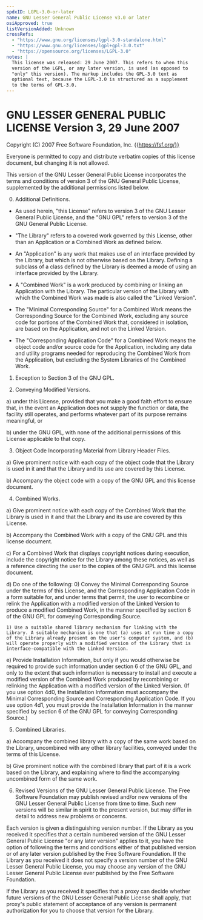 ```yaml
---
spdxID: LGPL-3.0-or-later
name: GNU Lesser General Public License v3.0 or later
osiApproved: true
listVersionAdded: Unknown
crossRefs: 
  - "https://www.gnu.org/licenses/lgpl-3.0-standalone.html"
  - "https://www.gnu.org/licenses/lgpl+gpl-3.0.txt"
  - "https://opensource.org/licenses/LGPL-3.0"
notes: |
  This license was released: 29 June 2007. This refers to when this
  version of the LGPL, or any later version, is used (as opposed to
  "only" this version). The markup includes the GPL-3.0 text as
  optional text, because the LGPL-3.0 is structured as a supplement
  to the terms of GPL-3.0.
---
```


# GNU LESSER GENERAL PUBLIC LICENSE Version 3, 29 June 2007

Copyright (C) 2007 Free Software Foundation, Inc. {{https://fsf.org/}}

Everyone is permitted to copy and distribute verbatim copies of this license document, but changing it is not allowed.

This version of the GNU Lesser General Public License incorporates the terms and conditions of version 3 of the GNU General Public License, supplemented by the additional permissions listed below.

0. Additional Definitions.
  -
    As used herein, "this License" refers to version 3 of the GNU Lesser General Public License, and the "GNU GPL" refers to version 3 of the GNU General Public License.

  -
    "The Library" refers to a covered work governed by this License, other than an Application or a Combined Work as defined below.

  -
    An "Application" is any work that makes use of an interface provided by the Library, but which is not otherwise based on the Library. Defining a subclass of a class defined by the Library is deemed a mode of using an interface provided by the Library.

  -
    A "Combined Work" is a work produced by combining or linking an Application with the Library. The particular version of the Library with which the Combined Work was made is also called the "Linked Version".

  -
    The "Minimal Corresponding Source" for a Combined Work means the Corresponding Source for the Combined Work, excluding any source code for portions of the Combined Work that, considered in isolation, are based on the Application, and not on the Linked Version.

  -
    The "Corresponding Application Code" for a Combined Work means the object code and/or source code for the Application, including any data and utility programs needed for reproducing the Combined Work from the Application, but excluding the System Libraries of the Combined Work.

1. Exception to Section 3 of the GNU GPL.

2. Conveying Modified Versions.
  
  a) under this License, provided that you make a good faith effort to ensure that, in the event an Application does not supply the function or data, the facility still operates, and performs whatever part of its purpose remains meaningful, or

  b) under the GNU GPL, with none of the additional permissions of this License applicable to that copy.

3. Object Code Incorporating Material from Library Header Files.
  
  a) Give prominent notice with each copy of the object code that the Library is used in it and that the Library and its use are covered by this License.

  b) Accompany the object code with a copy of the GNU GPL and this license document.

4. Combined Works.
  
  a) Give prominent notice with each copy of the Combined Work that the Library is used in it and that the Library and its use are covered by this License.

  b) Accompany the Combined Work with a copy of the GNU GPL and this license document.

  c) For a Combined Work that displays copyright notices during execution, include the copyright notice for the Library among these notices, as well as a reference directing the user to the copies of the GNU GPL and this license document.

  d) Do one of the following:
    0) Convey the Minimal Corresponding Source under the terms of this License, and the Corresponding Application Code in a form suitable for, and under terms that permit, the user to recombine or relink the Application with a modified version of the Linked Version to produce a modified Combined Work, in the manner specified by section 6 of the GNU GPL for conveying Corresponding Source.

    1) Use a suitable shared library mechanism for linking with the Library. A suitable mechanism is one that (a) uses at run time a copy of the Library already present on the user's computer system, and (b) will operate properly with a modified version of the Library that is interface-compatible with the Linked Version.

  e) Provide Installation Information, but only if you would otherwise be required to provide such information under section 6 of the GNU GPL, and only to the extent that such information is necessary to install and execute a modified version of the Combined Work produced by recombining or relinking the Application with a modified version of the Linked Version. (If you use option 4d0, the Installation Information must accompany the Minimal Corresponding Source and Corresponding Application Code. If you use option 4d1, you must provide the Installation Information in the manner specified by section 6 of the GNU GPL for conveying Corresponding Source.)

5. Combined Libraries.
  
  a) Accompany the combined library with a copy of the same work based on the Library, uncombined with any other library facilities, conveyed under the terms of this License.

  b) Give prominent notice with the combined library that part of it is a work based on the Library, and explaining where to find the accompanying uncombined form of the same work.

6. Revised Versions of the GNU Lesser General Public License.
  The Free Software Foundation may publish revised and/or new versions of the GNU Lesser General Public License from time to time. Such new versions will be similar in spirit to the present version, but may differ in detail to address new problems or concerns.

  Each version is given a distinguishing version number. If the Library as you received it specifies that a certain numbered version of the GNU Lesser General Public License "or any later version" applies to it, you have the option of following the terms and conditions either of that published version or of any later version published by the Free Software Foundation. If the Library as you received it does not specify a version number of the GNU Lesser General Public License, you may choose any version of the GNU Lesser General Public License ever published by the Free Software Foundation.

  If the Library as you received it specifies that a proxy can decide whether future versions of the GNU Lesser General Public License shall apply, that proxy's public statement of acceptance of any version is permanent authorization for you to choose that version for the Library.
